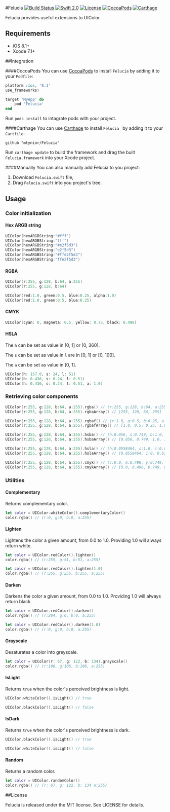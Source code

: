 #Felucia  [![Build Status](https://travis-ci.org/mtynior/Felucia.svg?branch=master)](https://travis-ci.org/mtynior/Felucia) [![Swift 2.0](https://img.shields.io/badge/language-Swift-orange.svg?style=flat)](https://developer.apple.com/swift/) [![License](https://img.shields.io/badge/license-MIT-blue.svg)](https://github.com/mtynior/Felucia/blob/master/LICENSE.md) [![CocoaPods](https://img.shields.io/cocoapods/v/Felucia.svg)](https://cocoapods.org/pods/Felucia)  [![Carthage](https://img.shields.io/badge/Carthage-compatible-4BC51D.svg?style=flat)](https://github.com/Carthage/Carthage)

Felucia provides useful extensions to UIColor.

## Requirements

- iOS 8.1+
- Xcode 7.1+

##Integration

####CocoaPods
You can use [CocoaPods](http://cocoapods.org/) to install `Felucia` by adding it to your `Podfile`:

```ruby
platform :ios, '8.1'
use_frameworks!

target 'MyApp' do
	pod 'Felucia'
end
```
Run `pods install` to intagrate pods with your project.

####Carthage
You can use [Carthage](https://github.com/Carthage/Carthage) to install `Felucia ` by adding it to your `Cartfile`:

```
github "mtynior/Felucia"

```
Run `carthage update` to build the framework and drag the built `Felucia.framework` into your Xcode project.

####Manually
You can also manually add Felucia to you project:

1. Download `Felucia.swift` file,
2. Drag `Felucia.swift` into you project's tree.

## Usage

### Color initialization

#### Hex ARGB string

```swift
UIColor(hexARGBString:"#fff")
UIColor(hexARGBString:"fff")
UIColor(hexARGBString:"#e2f5d3")
UIColor(hexARGBString:"e2f5d3")
UIColor(hexARGBString:"#ffe2f5d3")
UIColor(hexARGBString:"ffe2f5d3")
``` 

#### RGBA 

```swift
UIColor(r:255, g:128, b:64, a:255)
UIColor(r:255, g:128, b:64)

UIColor(red:1.0, green:0.5, blue:0.25, alpha:1.0)
UIColor(red:1.0, green:0.5, blue:0.25)
``` 

#### CMYK

```swift
UIColor(cyan: 0, magneta: 0.5, yellow: 0.75, black: 0.498)
``` 

#### HSLA 
The `h` can be set as value in [0, 1] or [0, 360].

The `s` can be set as value in `l` are in [0, 1] or [0, 100]. 

The `a` can be set as value in [0, 1].

```swift
UIColor(h: 157.0, s: 24, l: 51)
UIColor(h: 0.436, s: 0.24, l: 0.51)
UIColor(h: 0.436, s: 0.24, l: 0.51, a: 1.0)
``` 


### Retrieving color components

```swift
UIColor(r:255, g:128, b:64, a:255).rgba() // (r:255, g:128, b:64, a:255)
UIColor(r:255, g:128, b:64, a:255).rgbaArray() // [255, 128, 64, 255]

UIColor(r:255, g:128, b:64, a:255).rgbaf() // (r:1.0, g:0.5, b:0.25, a:1.0)
UIColor(r:255, g:128, b:64, a:255).rgbafArray() // [1.0, 0.5, 0.25, 1.0]

UIColor(r:255, g:128, b:64, a:255).hsba() // (h:0.056, s:0.749, b:1.0, a:1.0)
UIColor(r:255, g:128, b:64, a:255).hsbaArray() // [0.056, 0.749, 1.0, 1.0]

UIColor(r:255, g:128, b:64, a:255).hsla() // (h:0.0558464, s:1.0, l:0.62549, a:1.0)
UIColor(r:255, g:128, b:64, a:255).hslaArray() // [0.0558464, 1.0, 0.62549, a:1.0]

UIColor(r:255, g:128, b:64, a:255).cmyk() // (c:0.0, m:0.498, y:0.749, k:0.0)
UIColor(r:255, g:128, b:64, a:255).cmykArray() // [0.0, 0.498, 0.749, 0.0]
```

### Utilities

#### Complementary
Returns complementary color.

```swift
let color = UIColor.whiteColor().complementaryColor() 
color.rgba() // (r:0, g:0, b:0, a:255)
```

#### Lighten
Lightens the color a given amount, from 0.0 to 1.0. Providing 1.0 will always return white.

```swift
let color = UIColor.redColor().lighten()
color.rgba() // (r:255, g:51, b:51, a:255)
```

```swift
let color = UIColor.redColor().lighten(1.0)
color.rgba() // (r:255, g:255, b:255, a:255)
```

#### Darken
Darkens the color a given amount, from 0.0 to 1.0. Providing 1.0 will always return black.

```swift
let color = UIColor.redColor().darken()
color.rgba() // (r:204, g:0, b:0, a:255)
```
```swift
let color = UIColor.redColor().darken(1.0)
color.rgba() // (r:0, g:0, b:0, a:255)
```

#### Grayscale
Desaturates a color into greyscale.

```swift
let color = UIColor(r: 67, g: 122, b: 134).grayscale()
color.rgba() // (r:106, g:106, b:106, a:255)
```

#### IsLight
Returns `true` when the color's perceived brightness is light.

```swift
UIColor.whiteColor().isLight() // true

UIColor.blackColor().isLight() // false
```

#### IsDark
Returns `true` when the color's perceived brightness is dark.

```swift
UIColor.blackColor().isLight() // true

UIColor.whiteColor().isLight() // false
```

#### Random
Returns a random color.

```swift
let color = UIColor.randomColor()
color.rgba() // (r: 67, g: 122, b: 134 a:255)
```

##License

Felucia is released under the MIT license. See LICENSE for details.